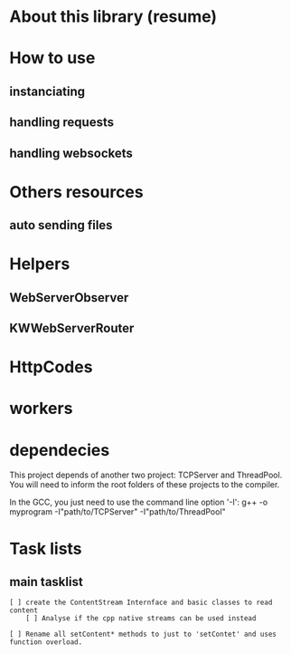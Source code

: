 # About this library (resume)


# How to use

## instanciating

## handling requests

## handling websockets

# Others resources

## auto sending files

# Helpers

## WebServerObserver

## KWWebServerRouter

# HttpCodes

# workers



##

# dependecies

This project depends of another two project: TCPServer and ThreadPool. You will need to inform the root folders of these projects to the compiler.

In the GCC, you just need to use the command line option '-I':
    g++ -o myprogram -I"path/to/TCPServer" -I"path/to/ThreadPool"

# Task lists

## main tasklist

    [ ] create the ContentStream Internface and basic classes to read content
        [ ] Analyse if the cpp native streams can be used instead

    [ ] Rename all setContent* methods to just to 'setContet' and uses function overload.
